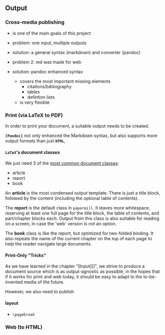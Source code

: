 ## Output

### Cross-media publishing

- is one of the main goals of this project

- problem: one input, multiple outputs
- solution: a general syntax (markdown) and converter (pandoc)

- problem 2: md was made for web
- solution: pandoc enhanced syntax
    - covers the most important missing elements
      - citations/bibliography
      - tables
      - defintion lists
    - is very flexible
    
    
    
### Print (via LaTeX to PDF)

In order to print your document, a suitable output needs to be created. 

**`[Pandoc]`** not only enhanced the Markdown syntax, but also supports more output formats than just **`HTML`**, 

#### **`LaTeX`**'s document classes

We just need 3 of the [most common document classes](http://texblog.org/2007/07/09/documentclassbook-report-article-or-letter/): 

- article
- report
- book

An **article** is the most condensed output template. There is just a title block, followed by the content (including the optional table of contents).

The **report** is the default class in `papermill`. It leaves more whitespace, reserving at least one full page for the title block, the table of contents, and part/chapter blocks each. 
Output from this class is also suitable for reading on a screen, in case the 'web' version is not an option.

The **book** class is like the report, but optimized for two-folded binding. It also repeats the name of the current chapter on the top of each page to help the reader navigate large documents.


#### Print-Only "Tricks"

As we have learned in the chapter "[Input][]", we strive to produce a document source which is as output-agnostic as possible, in the hopes
that if it works for print and web today, it should be easy to adapt
to the to-be-invented media of the future.

However, we also need to publish

#### layout

- `\pagebreak`

### Web (to HTML)

